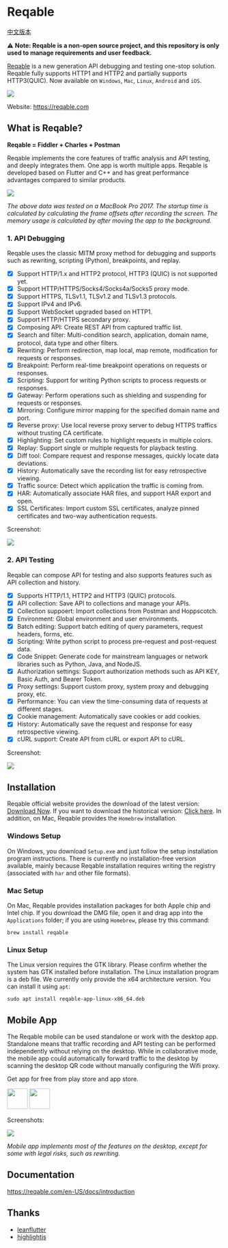 # Reqable

[中文版本](./README_CN.md)

⚠️ **Note: Reqable is a non-open source project, and this repository is only used to manage requirements and user feedback.**

[Reqable](https://reqable.com/) is a new generation API debugging and testing one-stop solution. Reqable fully supports HTTP1 and HTTP2 and partially supports HTTP3(QUIC). Now available on `Windows`, `Mac`, `Linux`, `Android` and `iOS`.

![](./arts/products.webp)

Website: https://reqable.com

## What is Reqable?

**Reqable = Fiddler + Charles + Postman**

Reqable implements the core features of traffic analysis and API testing, and deeply integrates them. One app is worth multiple apps. Reqable is developed based on Flutter and C++ and has great performance advantages compared to similar products.

![](./arts/benchmark_en_01.png)

*The above data was tested on a MacBook Pro 2017. The startup time is calculated by calculating the frame offsets after recording the screen. The memory usage is calculated by after moving the app to the background.*

### 1. API Debugging

Reqable uses the classic MITM proxy method for debugging and supports such as rewriting, scripting (Python), breakpoints, and replay.

- [x] Support HTTP/1.x and HTTP2 protocol, HTTP3 (QUIC) is not supported yet.
- [x] Support HTTP/HTTPS/Socks4/Socks4a/Socks5 proxy mode.
- [x] Support HTTPS, TLSv1.1, TLSv1.2 and TLSv1.3 protocols.
- [x] Support IPv4 and IPv6.
- [x] Support WebSocket upgraded based on HTTP1.
- [x] Support HTTP/HTTPS secondary proxy.
- [x] Composing API: Create REST API from captured traffic list.
- [x] Search and filter: Multi-condition search, application, domain name, protocol, data type and other filters.
- [x] Rewriting: Perform redirection, map local, map remote, modification for requests or responses.
- [x] Breakpoint: Perform real-time breakpoint operations on requests or responses.
- [x] Scripting: Support for writing Python scripts to process requests or responses.
- [x] Gateway: Perform operations such as shielding and suspending for requests or responses.
- [x] Mirroring: Configure mirror mapping for the specified domain name and port.
- [x] Reverse proxy: Use local reverse proxy server to debug HTTPS traffics without trusting CA certificate.
- [x] Highlighting: Set custom rules to highlight requests in multiple colors.
- [x] Replay: Support single or multiple requests for playback testing.
- [x] Diff tool: Compare request and response messages, quickly locate data deviations.
- [x] History: Automatically save the recording list for easy retrospective viewing.
- [x] Traffic source: Detect which application the traffic is coming from.
- [x] HAR: Automatically associate HAR files, and support HAR export and open.
- [x] SSL Certificates: Import custom SSL certificates, analyze pinned certificates and two-way authentication requests.

Screenshot:

![](/arts/screenshot_en_01.png)

### 2. API Testing

Reqable can compose API for testing and also supports features such as API collection and history.

- [x] Supports HTTP/1.1, HTTP2 and HTTP3 (QUIC) protocols.
- [x] API collection: Save API to collections and manage your APIs.
- [x] Collection suppoert: Import collections from Postman and Hoppscotch.
- [x] Environment: Global environment and user environments.
- [x] Batch editing: Support batch editing of query parameters, request headers, forms, etc.
- [x] Scripting: Write python script to process pre-request and post-request data.
- [x] Code Snippet: Generate code for mainstream languages ​​or network libraries such as Python, Java, and NodeJS.
- [x] Authorization settings: Support authorization methods such as API KEY, Basic Auth, and Bearer Token.
- [x] Proxy settings: Support custom proxy, system proxy and debugging proxy, etc.
- [x] Performance: You can view the time-consuming data of requests at different stages.
- [x] Cookie management: Automatically save cookies or add cookies.
- [x] History: Automatically save the request and response for easy retrospective viewing.
- [x] cURL support: Create API from cURL or export API to cURL.

Screenshot:

![](/arts/screenshot_en_02.png)

## Installation

Reqable official website provides the download of the latest version: [Download Now](https://reqable.com/en-US/download). If you want to download the historical version: [Click here](https://github.com/reqable/reqable-app/releases). In addition, on Mac, Reqable provides the `Homebrew` installation.

### Windows Setup

On Windows, you download `Setup.exe` and just follow the setup installation program instructions. There is currently no installation-free version available, mainly because Reqable installation requires writing the registry (associated with `har` and other file formats).

### Mac Setup

On Mac, Reqable provides installation packages for both Apple chip and Intel chip. If you download the DMG file, open it and drag app into the `Applications` folder; if you are using `Homebrew`, please try this command:
```shell
brew install reqable
```

### Linux Setup

The Linux version requires the GTK library. Please confirm whether the system has GTK installed before installation. The Linux installation program is a deb file. We currently only provide the x64 architecture version. You can install it using `apt`:
```shell
sudo apt install reqable-app-linux-x86_64.deb
```

## Mobile App

The Reqable mobile can be used standalone or work with the desktop app. Standalone means that traffic recording and API testing can be performed independently without relying on the desktop. While in collaborative mode, the mobile app could automatically forward traffic to the desktop by scanning the desktop QR code without manually configuring the Wifi proxy.

Get app for free from play store and app store.

<a href="https://play.google.com/store/apps/details?id=com.reqable.android"><img src="arts/play_store.svg" height="48"></a>
<a href="https://apps.apple.com/app/id6473166828"><img src="arts/app_store.svg" height="48"></a>

Screenshots:

![](/arts/screenshot_en_03.png)

*Mobile app implements most of the features on the desktop, except for some with legal risks, such as rewriting.*

## Documentation
https://reqable.com/en-US/docs/introduction

## Thanks

- [leanflutter](https://github.com/leanflutter)
- [highlightjs](https://github.com/highlightjs/highlight.js)
